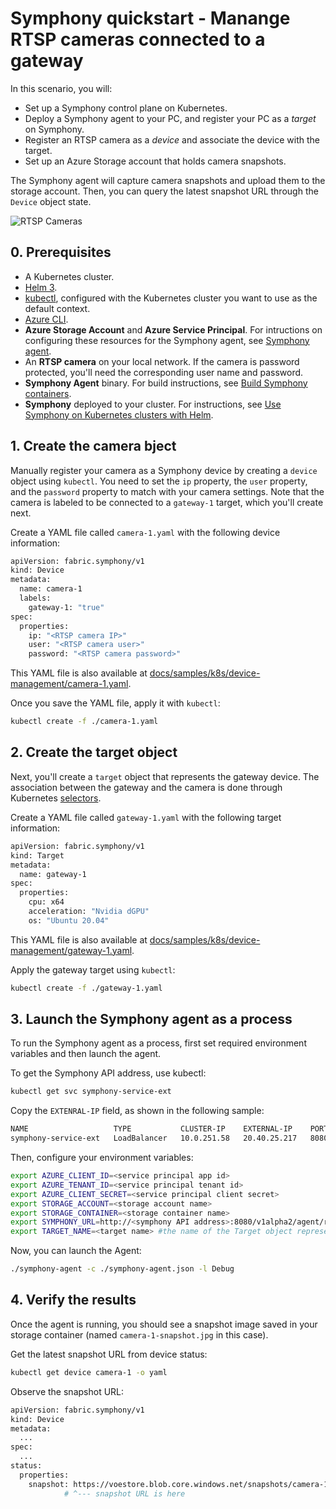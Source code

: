 # Symphony quickstart - Manange RTSP cameras connected to a gateway

In this scenario, you will:

* Set up a Symphony control plane on Kubernetes.
* Deploy a Symphony agent to your PC, and register your PC as a *target* on Symphony.
* Register an RTSP camera as a *device* and associate the device with the target.
* Set up an Azure Storage account that holds camera snapshots.

The Symphony agent will capture camera snapshots and upload them to the storage account. Then, you can query the latest snapshot URL through the `Device` object state.

![RTSP Cameras](../images/camera-management.png)

## 0. Prerequisites

* A Kubernetes cluster.
* [Helm 3](https://helm.sh/).
* [kubectl](https://kubernetes.io/docs/reference/kubectl/kubectl/), configured with the Kubernetes cluster you want to use as the default context.
* [Azure CLI](https://docs.microsoft.com/en-us/cli/azure/).
* **Azure Storage Account** and **Azure Service Principal**. For intructions on configuring these resources for the Symphony agent, see [Symphony agent](../agent/symphony-agent.md).
* An **RTSP camera** on your local network. If the camera is password protected, you'll need the corresponding user name and password. 
* **Symphony Agent** binary. For build instructions, see [Build Symphony containers](../build_deployment/build.md).
* **Symphony** deployed to your cluster. For instructions, see [Use Symphony on Kubernetes clusters with Helm](./quick_start_helm.md).

## 1. Create the camera bject

Manually register your camera as a Symphony device by creating a `device` object using `kubectl`. You need to set the `ip` property, the `user` property, and the `password` property to match with your camera settings. Note that the camera is labeled to be connected to a `gateway-1` target, which you'll create next.

Create a YAML file called `camera-1.yaml` with the following device information:

```bash
apiVersion: fabric.symphony/v1
kind: Device
metadata:
  name: camera-1
  labels:
    gateway-1: "true"    
spec:
  properties:
    ip: "<RTSP camera IP>"    
    user: "<RTSP camera user>"
    password: "<RTSP camera password>"
```

This YAML file is also available at [docs/samples/k8s/device-management/camera-1.yaml](../../samples/k8s/device-management/camera-1.yaml).

Once you save the YAML file, apply it with `kubectl`:

```bash
kubectl create -f ./camera-1.yaml
```

## 2. Create the target object

Next, you'll create a `target` object that represents the gateway device. The association between the gateway and the camera is done through Kubernetes [selectors](https://kubernetes.io/docs/concepts/overview/working-with-objects/labels/). 

Create a YAML file called `gateway-1.yaml` with the following target information:

```bash
apiVersion: fabric.symphony/v1
kind: Target
metadata:
  name: gateway-1
spec:
  properties:
    cpu: x64
    acceleration: "Nvidia dGPU"
    os: "Ubuntu 20.04"
```

This YAML file is also available at [docs/samples/k8s/device-management/gateway-1.yaml](../../samples/k8s/device-management/gateway-1.yaml).

Apply the gateway target using `kubectl`:

```bash
kubectl create -f ./gateway-1.yaml
```

## 3. Launch the Symphony agent as a process

To run the Symphony agent as a process, first set required environment variables and then launch the agent.

To get the Symphony API address, use kubectl:

```bash
kubectl get svc symphony-service-ext
```

Copy the `EXTENRAL-IP` field, as shown in the following sample:

```bash
NAME                   TYPE           CLUSTER-IP    EXTERNAL-IP    PORT(S)          AGE
symphony-service-ext   LoadBalancer   10.0.251.58   20.40.25.217   8080:31924/TCP   41m
```

Then, configure your environment variables:

```bash
export AZURE_CLIENT_ID=<service principal app id>
export AZURE_TENANT_ID=<service principal tenant id>
export AZURE_CLIENT_SECRET=<service principal client secret>
export STORAGE_ACCOUNT=<storage account name>
export STORAGE_CONTAINER=<storage container name>
export SYMPHONY_URL=http://<symphony API address>:8080/v1alpha2/agent/references # point to your local Symphony API endpoint, or the public Symphony API service ednpoint on K8s
export TARGET_NAME=<target name> #the name of the Target object representing the current compute device
```

Now, you can launch the Agent:

```bash
./symphony-agent -c ./symphony-agent.json -l Debug
```

## 4. Verify the results

Once the agent is running, you should see a snapshot image saved in your storage container (named `camera-1-snapshot.jpg` in this case).

Get the latest snapshot URL from device status:

```bash
kubectl get device camera-1 -o yaml
```

Observe the snapshot URL:

```bash
apiVersion: fabric.symphony/v1
kind: Device
metadata:
  ...
spec:
  ...
status:
  properties:
    snapshot: https://voestore.blob.core.windows.net/snapshots/camera-1-snapshot.jpg
            # ^--- snapshot URL is here
```